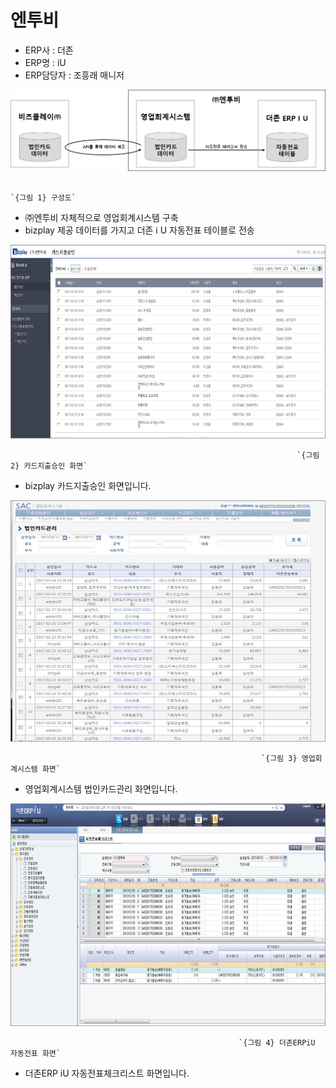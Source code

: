 # 엔투비

 - ERP사 : 더존   
 - ERP명 : iU  
 - ERP담당자 : 조흥래 매니저

![](../../../../.gitbook/assets/image%20%28129%29.png)

                                                                          `{그림 1} 구성도`

 - ㈜엔투비 자체적으로 영업회계시스템 구축  
 - bizplay 제공 데이터를 가지고 더존 i U 자동전표 테이블로 전송

![](../../../../.gitbook/assets/image%20%28140%29.png)

                                                                    `{그림 2} 카드지출승인 화면`

 - bizplay 카드지출승인 화면입니다.

![](../../../../.gitbook/assets/image%20%2844%29.png)

                                                            `{그림 3} 영업회계시스템 화면`

 - 영업회계시스템 법인카드관리 화면입니다.

![](../../../../.gitbook/assets/image%20%28158%29.png)

                                                       `{그림 4} 더존ERPiU 자동전표 화면`

 - 더존ERP iU 자동전표체크리스트 화면입니다.

